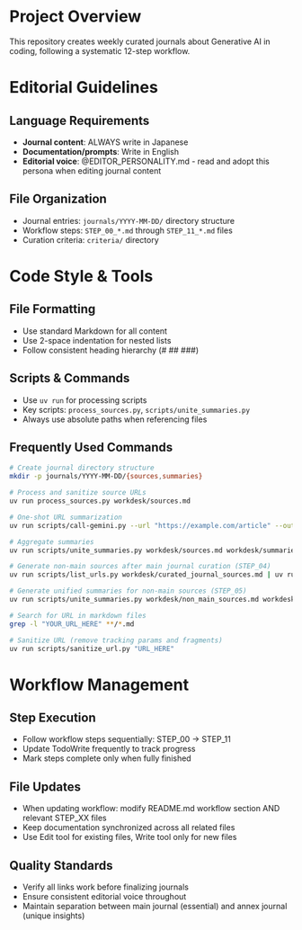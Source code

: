 # Project Overview

This repository creates weekly curated journals about Generative AI in coding, following a systematic 12-step workflow.

# Editorial Guidelines

## Language Requirements
- **Journal content**: ALWAYS write in Japanese
- **Documentation/prompts**: Write in English
- **Editorial voice**: @EDITOR_PERSONALITY.md - read and adopt this persona when editing journal content

## File Organization
- Journal entries: `journals/YYYY-MM-DD/` directory structure
- Workflow steps: `STEP_00_*.md` through `STEP_11_*.md` files
- Curation criteria: `criteria/` directory

# Code Style & Tools

## File Formatting
- Use standard Markdown for all content
- Use 2-space indentation for nested lists
- Follow consistent heading hierarchy (# ## ###)

## Scripts & Commands
- Use `uv run` for processing scripts
- Key scripts: `process_sources.py`, `scripts/unite_summaries.py`
- Always use absolute paths when referencing files

## Frequently Used Commands
```bash
# Create journal directory structure
mkdir -p journals/YYYY-MM-DD/{sources,summaries}

# Process and sanitize source URLs
uv run process_sources.py workdesk/sources.md

# One-shot URL summarization
uv run scripts/call-gemini.py --url "https://example.com/article" --output summary.md

# Aggregate summaries
uv run scripts/unite_summaries.py workdesk/sources.md workdesk/summaries workdesk/unified_summaries.md

# Generate non-main sources after main journal curation (STEP_04)
uv run scripts/list_urls.py workdesk/curated_journal_sources.md | uv run scripts/remove_urls.py workdesk/sources.md workdesk/non_main_sources.md

# Generate unified summaries for non-main sources (STEP_05)
uv run scripts/unite_summaries.py workdesk/non_main_sources.md workdesk/summaries workdesk/unified_summaries_annex.md

# Search for URL in markdown files
grep -l "YOUR_URL_HERE" **/*.md

# Sanitize URL (remove tracking params and fragments)
uv run scripts/sanitize_url.py "URL_HERE"
```

# Workflow Management

## Step Execution
- Follow workflow steps sequentially: STEP_00 → STEP_11
- Update TodoWrite frequently to track progress
- Mark steps complete only when fully finished

## File Updates
- When updating workflow: modify README.md workflow section AND relevant STEP_XX files
- Keep documentation synchronized across all related files
- Use Edit tool for existing files, Write tool only for new files

## Quality Standards
- Verify all links work before finalizing journals
- Ensure consistent editorial voice throughout
- Maintain separation between main journal (essential) and annex journal (unique insights)